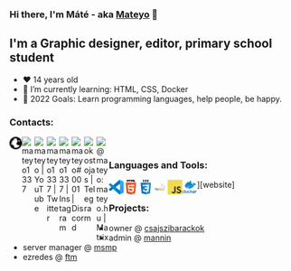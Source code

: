 ### Hi there, I'm Máté - aka [Mateyo][website] 👋 

## I'm a Graphic designer, editor, primary school student

- ❤ 14 years old
- 🌱 I’m currently learning: HTML, CSS, Docker
- 🥅 2022 Goals: Learn programming languages, help people, be happy.

### Contacts:

[<img align="left" alt="mateyo.hu" width="22px" src="https://raw.githubusercontent.com/iconic/open-iconic/master/svg/globe.svg" />][website]
[<img align="left" alt="mateyo1337" width="22px" src="https://cdn.jsdelivr.net/npm/simple-icons@v3/icons/facebook.svg" />][facebook]
[<img align="left" alt="mateyo | YouTube" width="22px" src="https://cdn.jsdelivr.net/npm/simple-icons@v3/icons/youtube.svg" />][youtube]
[<img align="left" alt="mateyo1337 | Twitter" width="22px" src="https://cdn.jsdelivr.net/npm/simple-icons@v3/icons/twitter.svg" />][twitter]
[<img align="left" alt="mateyo1337 | Instagram" width="22px" src="https://cdn.jsdelivr.net/npm/simple-icons@v3/icons/instagram.svg" />][instagram]
[<img align="left" alt="mateyo#0001 | Discord" width="22px" src="https://cdn.jsdelivr.net/npm/simple-icons@v3/icons/discord.svg" />][discord]
[<img align="left" alt="okostojas | Telegram" width="22px" src="https://cdn.jsdelivr.net/npm/simple-icons@v3/icons/telegram.svg" />][telegram]
[<img align="left" alt="@mateyo:mateyo.hu | Matrix" width="22px" src="https://cdn.jsdelivr.net/npm/simple-icons@v3/icons/matrix.svg" />][matrix]

<br />

### Languages and Tools:

<img align="left" alt="Visual Studio Code" width="26px" src="https://raw.githubusercontent.com/github/explore/80688e429a7d4ef2fca1e82350fe8e3517d3494d/topics/visual-studio-code/visual-studio-code.png" />
<img align="left" alt="HTML5" width="26px" src="https://raw.githubusercontent.com/github/explore/80688e429a7d4ef2fca1e82350fe8e3517d3494d/topics/html/html.png" />
<img align="left" alt="CSS3" width="26px" src="https://raw.githubusercontent.com/github/explore/80688e429a7d4ef2fca1e82350fe8e3517d3494d/topics/css/css.png" />
<img align="left" alt="MySQL" width="26px" src="https://raw.githubusercontent.com/github/explore/80688e429a7d4ef2fca1e82350fe8e3517d3494d/topics/mysql/mysql.png" />
<img align="left" alt="JavaScript" width="26px" src="https://raw.githubusercontent.com/github/explore/80688e429a7d4ef2fca1e82350fe8e3517d3494d/topics/javascript/javascript.png" />
<img align="left" alt="Docker" width="26px" src="https://raw.githubusercontent.com/github/explore/80688e429a7d4ef2fca1e82350fe8e3517d3494d/topics/docker/docker.png" />][website]

### Projects:

- owner @ [csajszibarackok]
- admin @ [mannin]
- server manager @ [msmp]
- ezredes @ [ftm]

[website]: https://mateyo.hu
[facebook]: https://facebook.com/mateyo1337
[twitter]: https://twitter.com/mateyo1337
[youtube]: https://youtube.com/mateyohu
[instagram]: https://instagram.com/mateyo1337
[discord]: https://dsc.bio/mateyo
[telegram]: https://t.me/okostojas
[matrix]: https://matrix.to/#/@mateyo:mateyo.hu
[mannin]: https://discord.gg/BVFzjwBKk2
[csajszibarackok]: https://discord.gg/wz6bWcGFpp
[msmp]: https://dsc.gg/manninsmp
[ftm]: https://discord.gg/KfzJ2ujZN3
